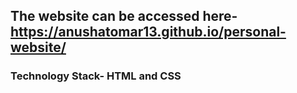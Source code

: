 ## The website can be accessed here-  https://anushatomar13.github.io/personal-website/

### Technology Stack- HTML and CSS
